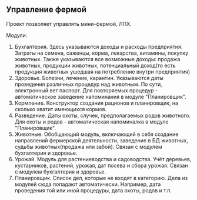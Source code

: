 ## Управление фермой

Проект позволяет управлять мини-фермой, ЛПХ.

Модули:
1) Бухгалтерия. Здесь указываются доходы и расходы предприятия. Затраты на семена, саженцы, корма, лекарства, витамины, покупку животных. Также указываются все возможные доходы: продажа животных, продукции животных, потенциальный доход(то есть продукция животных ушедшая на потребление внутри предприятия) 
2) Здоровье. Болезни, лечение, карантин. Указываются даты проведения различных процедур над животным. По сути, электронный вет паспорт. Для повторяемых процедур - автоматическое заведение напоминания в модуле "Планировщик".
3) Кормление. Конструктор создания рационов и планировщик, на сколько хватит имеющихся кормов.
4) Разведение. Даты охоты, случек, предполагаемых родов животного. Для охоты и родов - автоматическая напоминалка в модуле "Планировщик".
5) Животные. Обобщающий модуль, включающий в себя создание направлений фермерской деятельности, заведение в БД животных, судьбы животных(продажа или забой). Связан с модулем бухгалтерия и здоровье.
6) Урожай. Модуль для растениеводства и садоводства. Учёт деревьев, кустарников, растений, урожая, дат посева и сбора урожая. Связан с модулем бухгалтерия и здоровье.
7) Планировщик. Список дел, которые не входят в категорию. Дела из модулей сюда попадают автоматически. Например, дата проведения той или иной процедуры, дата охоты, родов и т.п.
